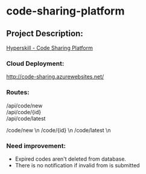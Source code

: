# code-sharing-platform

## Project Description:
[Hyperskill - Code Sharing Platform](https://hyperskill.org/projects/130?track=12)

### Cloud Deployment:
http://code-sharing.azurewebsites.net/

### Routes:
/api/code/new  
/api/code/{id}  
/api/code/latest  

/code/new  \n
/code/{id}  \n
/code/latest  \n

### Need improvement:
 - Expired codes aren't deleted from database.
 - There is no notification if invalid from is submitted
